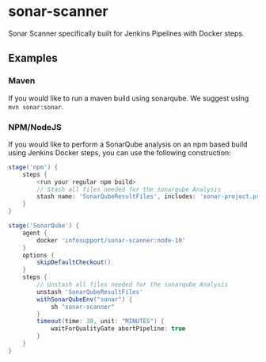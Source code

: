 # sonar-scanner

Sonar Scanner specifically built for Jenkins Pipelines with Docker steps.

## Examples

### Maven

If you would like to run a maven build using sonarqube. We suggest using `mvn sonar:sonar`.

### NPM/NodeJS

If you would like to perform a SonarQube analysis on an npm based build using Jenkins Docker steps, you can use the following construction:

```groovy
stage('npm') {
    steps {
        <run your regular npm build>
        // Stash all files needed for the sonarqube Analysis
        stash name: 'SonarQubeResultFiles', includes: 'sonar-project.properties,src/**/*,<other files you define in sonar-project.properties>'
    }
}

stage('SonarQube') {
    agent {
        docker 'infosupport/sonar-scanner:node-10'
    }
    options {
        skipDefaultCheckout()
    }
    steps {
        // Unstash all files needed for the sonarqube Analysis
        unstash 'SonarQubeResultFiles'
        withSonarQubeEnv("sonar") {
            sh "sonar-scanner"
        }
        timeout(time: 30, unit: "MINUTES") {
            waitForQualityGate abortPipeline: true
        }
    }
}
```

